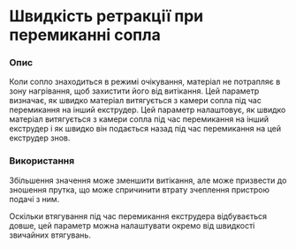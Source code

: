 Швидкість ретракції при перемиканні сопла
====

### **Опис**

Коли сопло знаходиться в режимі очікування, матеріал не потрапляє в зону нагрівання, щоб захистити його від витікання. Цей параметр визначає, як швидко матеріал витягується з камери сопла під час перемикання на інший екструдер. Цей параметр налаштовує, як швидко матеріал витягується з камери сопла під час перемикання на інший екструдер і як швидко він подається назад під час перемикання на цей екструдер знов.

### **Використання**

Збільшення значення може зменшити витікання, але може призвести до зношення прутка, що може спричинити втрату зчеплення пристрою подачі з ним.

Оскільки втягування під час перемикання екструдера відбувається довше, цей параметр можна налаштувати окремо від швидкості звичайних втягувань.
